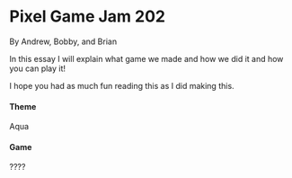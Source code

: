 # Pixel Game Jam 202
By Andrew, Bobby, and Brian

In this essay I will explain what game we made and how we did it and how you can play it!

I hope you had as much fun reading this as I did making this.

#### Theme
Aqua

#### Game
????

